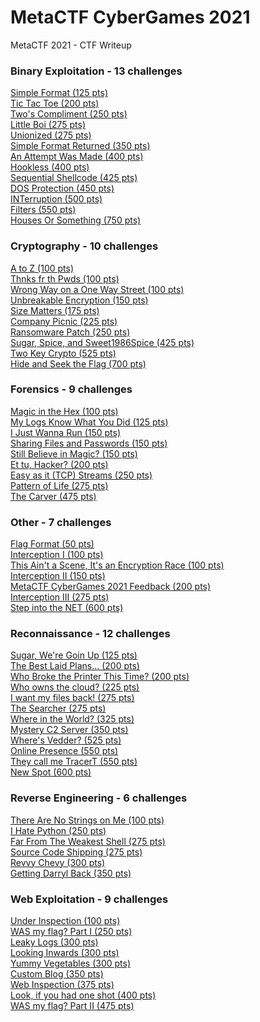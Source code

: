 # MetaCTF CyberGames 2021
MetaCTF 2021 - CTF Writeup

### Binary Exploitation - 13 challenges
[Simple Format (125 pts)](./Binary%20Exploitation.md#simple-format-125-pts=)<br>
[Tic Tac Toe (200 pts)](./Binary%20Exploitation.md#tic-tac-toe-200-pts=)<br>
[Two's Compliment (250 pts)](./Binary%20Exploitation.md#twos-compliment-250-pts=)<br>
[Little Boi (275 pts)](./Binary%20Exploitation.md#little-boi-275-pts=)<br>
[Unionized (275 pts)](./Binary%20Exploitation.md#unionized-275-pts=)<br>
[Simple Format Returned (350 pts)](./Binary%20Exploitation.md#simple-format-returned-350-pts=)<br>
[An Attempt Was Made (400 pts)](./Binary%20Exploitation.md#an-attempt-was-made-400-pts=)<br>
[Hookless (400 pts)](./Binary%20Exploitation.md#hookless-400-pts=)<br>
[Sequential Shellcode (425 pts)](./Binary%20Exploitation.md#sequential-shellcode-425-pts=)<br>
[DOS Protection (450 pts)](./Binary%20Exploitation.md#dos-protection-450-pts=)<br>
[INTerruption (500 pts)](./Binary%20Exploitation.md#interruption-500-pts=)<br>
[Filters (550 pts)](./Binary%20Exploitation.md#filters-550-pts=)<br>
[Houses Or Something (750 pts)](./Binary%20Exploitation.md#houses-or-something-750-pts=)<br>

### Cryptography - 10 challenges
[A to Z (100 pts)](./Cryptography.md#a-to-z-100-pts=)<br>
[Thnks fr th Pwds (100 pts)](./Cryptography.md#thnks-fr-th-pwds-100-pts=)<br>
[Wrong Way on a One Way Street (100 pts)](./Cryptography.md#wrong-way-on-a-one-way-street-100-pts=)<br>
[Unbreakable Encryption (150 pts)](./Cryptography.md#unbreakable-encryption-150-pts=)<br>
[Size Matters (175 pts)](./Cryptography.md#size-matters-175-pts=)<br>
[Company Picnic (225 pts)](./Cryptography.md#company-picnic-225-pts=)<br>
[Ransomware Patch (250 pts)](./Cryptography.md#ransomware-patch-250-pts=)<br>
[Sugar, Spice, and Sweet1986Spice (425 pts)](./Cryptography.md#sugar-spice-and-sweet1986spice-425-pts=)<br>
[Two Key Crypto (525 pts)](./Cryptography.md#two-key-crypto-525-pts=)<br>
[Hide and Seek the Flag (700 pts)](./Cryptography.md#hide-and-seek-the-flag-700-pts=)<br>

### Forensics - 9 challenges
[Magic in the Hex (100 pts)](./Forensics.md#magic-in-the-hex-100-pts=)<br>
[My Logs Know What You Did (125 pts)](./Forensics.md#my-logs-know-what-you-did-125-pts=)<br>
[I Just Wanna Run (150 pts)](./Forensics.md#i-just-wanna-run-150-pts=)<br>
[Sharing Files and Passwords (150 pts)](./Forensics.md#sharing-files-and-passwords-150-pts=)<br>
[Still Believe in Magic? (150 pts)](./Forensics.md#still-believe-in-magic-150-pts=)<br>
[Et tu, Hacker? (200 pts)](./Forensics.md#et-tu-hacker-200-pts=)<br>
[Easy as it (TCP) Streams (250 pts)](./Forensics.md#easy-as-it-tcp-streams-250-pts=)<br>
[Pattern of Life (275 pts)](./Forensics.md#pattern-of-life-275-pts=)<br>
[The Carver (475 pts)](./Forensics.md#the-carver-475-pts=)<br>

### Other - 7 challenges
[Flag Format (50 pts)](./Other.md#flag-format-50-pts=)<br>
[Interception I (100 pts)](./Other.md#interception-i-100-pts=)<br>
[This Ain't a Scene, It's an Encryption Race (100 pts)](./Other.md#this-aint-a-scene-its-an-encryption-race-100-pts=)<br>
[Interception II (150 pts)](./Other.md#interception-ii-150-pts=)<br>
[MetaCTF CyberGames 2021 Feedback (200 pts)](./Other.md#metactf-cybergames-2021-feedback-200-pts=)<br>
[Interception III (275 pts)](./Other.md#interception-iii-275-pts=)<br>
[Step into the NET (600 pts)](./Other.md#step-into-the-net-600-pts=)<br>

### Reconnaissance - 12 challenges
[Sugar, We're Goin Up (125 pts)](./Reconnaissance.md#sugar-were-goin-up-125-pts=)<br>
[The Best Laid Plans... (200 pts)](./Reconnaissance.md#the-best-laid-plans-200-pts=)<br>
[Who Broke the Printer This Time? (200 pts)](./Reconnaissance.md#who-broke-the-printer-this-time-200-pts=)<br>
[Who owns the cloud? (225 pts)](./Reconnaissance.md#who-owns-the-cloud-225-pts=)<br>
[I want my files back! (275 pts)](./Reconnaissance.md#i-want-my-files-back-275-pts=)<br>
[The Searcher (275 pts)](./Reconnaissance.md#the-searcher-275-pts=)<br>
[Where in the World? (325 pts)](./Reconnaissance.md#where-in-the-world-325-pts=)<br>
[Mystery C2 Server (350 pts)](./Reconnaissance.md#mystery-c2-server-350-pts=)<br>
[Where's Vedder? (525 pts)](./Reconnaissance.md#wheres-vedder-525-pts=)<br>
[Online Presence (550 pts)](./Reconnaissance.md#online-presence-550-pts=)<br>
[They call me TracerT (550 pts)](./Reconnaissance.md#they-call-me-tracert-550-pts=)<br>
[New Spot (600 pts)](./Reconnaissance.md#new-spot-600-pts=)<br>

### Reverse Engineering - 6 challenges
[There Are No Strings on Me (100 pts)](./Reverse%20Engineering.md#there-are-no-strings-on-me-100-pts=)<br>
[I Hate Python (250 pts)](./Reverse%20Engineering.md#i-hate-python-250-pts=)<br>
[Far From The Weakest Shell (275 pts)](./Reverse%20Engineering.md#far-from-the-weakest-shell-275-pts=)<br>
[Source Code Shipping (275 pts)](./Reverse%20Engineering.md#source-code-shipping-275-pts=)<br>
[Revvy Chevy (300 pts)](./Reverse%20Engineering.md#revvy-chevy-300-pts=)<br>
[Getting Darryl Back (350 pts)](./Reverse%20Engineering.md#getting-darryl-back-350-pts=)<br>

### Web Exploitation - 9 challenges
[Under Inspection (100 pts)](./Web%20Exploitation.md#under-inspection-100-pts=)<br>
[WAS my flag? Part I (250 pts)](./Web%20Exploitation.md#was-my-flag-part-i-250-pts=)<br>
[Leaky Logs (300 pts)](./Web%20Exploitation.md#leaky-logs-300-pts=)<br>
[Looking Inwards (300 pts)](./Web%20Exploitation.md#looking-inwards-300-pts=)<br>
[Yummy Vegetables (300 pts)](./Web%20Exploitation.md#yummy-vegetables-300-pts=)<br>
[Custom Blog (350 pts)](./Web%20Exploitation.md#custom-blog-350-pts=)<br>
[Web Inspection (375 pts)](./Web%20Exploitation.md#web-inspection-375-pts=)<br>
[Look, if you had one shot (400 pts)](./Web%20Exploitation.md#look-if-you-had-one-shot-400-pts=)<br>
[WAS my flag? Part II (475 pts)](./Web%20Exploitation.md#was-my-flag-part-ii-475-pts=)<br>
